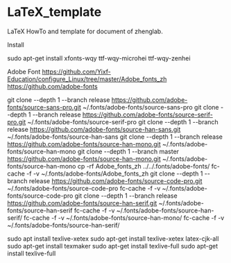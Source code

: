 LaTeX_template
==============

LaTeX HowTo and template for document of zhenglab.

Install


sudo apt-get install xfonts-wqy ttf-wqy-microhei ttf-wqy-zenhei

Adobe Font
https://github.com/Yixf-Education/configure_Linux/tree/master/Adobe_fonts_zh
https://github.com/adobe-fonts

git clone --depth 1 --branch release https://github.com/adobe-fonts/source-sans-pro.git ~/.fonts/adobe-fonts/source-sans-pro
git clone --depth 1 --branch release https://github.com/adobe-fonts/source-serif-pro.git ~/.fonts/adobe-fonts/source-serif-pro
git clone --depth 1 --branch release https://github.com/adobe-fonts/source-han-sans.git ~/.fonts/adobe-fonts/source-han-sans
git clone --depth 1 --branch release https://github.com/adobe-fonts/source-han-mono.git ~/.fonts/adobe-fonts/source-han-mono
git clone --depth 1 --branch master https://github.com/adobe-fonts/source-han-mono.git ~/.fonts/adobe-fonts/source-han-mono
cp -rf Adobe_fonts_zh ../../.fonts/adobe-fonts/
fc-cache -f -v ~/.fonts/adobe-fonts/Adobe_fonts_zh
git clone --depth 1 --branch release https://github.com/adobe-fonts/source-code-pro.git ~/.fonts/adobe-fonts/source-code-pro
fc-cache -f -v ~/.fonts/adobe-fonts/source-code-pro
git clone --depth 1 --branch release https://github.com/adobe-fonts/source-han-serif.git ~/.fonts/adobe-fonts/source-han-serif
fc-cache -f -v ~/.fonts/adobe-fonts/source-han-serif/
fc-cache -f -v ~/.fonts/adobe-fonts/source-han-mono/
fc-cache -f -v ~/.fonts/adobe-fonts/source-han-serif/


sudo apt install texlive-xetex
sudo apt-get install texlive-xetex latex-cjk-all
sudo apt-get install texmaker
sudo apt-get install texlive-full
sudo apt-get install texlive-full